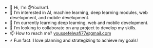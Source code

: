 - 👋 Hi, I’m @YouIsm1.
- 👀 I’m interested in AI, machine learning, deep learning modules, web development, and mobile development.
- 🌱 I’m currently learning deep learning, web and mobile development.
- 💞️ I’m looking to collaborate on any project to develop my skills.
- 📫 How to reach me? youssefelwafi77@gmail.com
- ⚡ Fun fact: I love planning and strategizing to achieve my goals!
